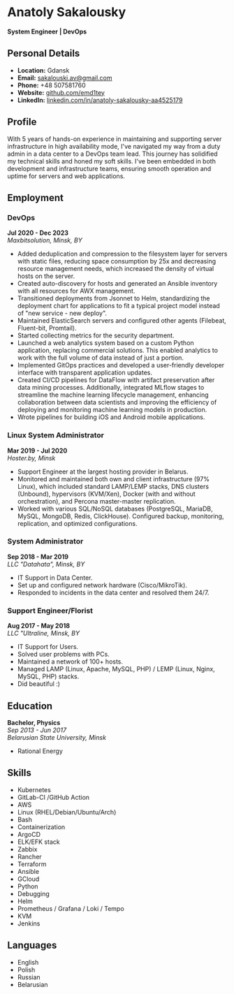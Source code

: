 # Anatoly Sakalousky
**System Engineer | DevOps**

## Personal Details
- **Location:** Gdansk
- **Email:** sakalouski.av@gmail.com
- **Phone:** +48 507581760
- **Website:** [github.com/emd1tey](https://github.com/emd1tey)
- **LinkedIn:** [linkedin.com/in/anatoly-sakalousky-aa4525179](https://linkedin.com/in/anatoly-sakalousky-aa4525179)

## Profile
With 5 years of hands-on experience in maintaining and supporting server infrastructure in high availability mode, I've navigated my way from a duty admin in a data center to a DevOps team lead. This journey has solidified my technical skills and honed my soft skills. I've been embedded in both development and infrastructure teams, ensuring smooth operation and uptime for servers and web applications.

## Employment

### DevOps
**Jul 2020 - Dec 2023**  
*Maxbitsolution, Minsk, BY*

- Added deduplication and compression to the filesystem layer for servers with static files, reducing space consumption by 25x and decreasing resource management needs, which increased the density of virtual hosts on the server.
- Created auto-discovery for hosts and generated an Ansible inventory with all resources for AWX management.
- Transitioned deployments from Jsonnet to Helm, standardizing the deployment chart for applications to fit a typical project model instead of "new service - new deploy".
- Maintained ElasticSearch servers and configured other agents (Filebeat, Fluent-bit, Promtail).
- Started collecting metrics for the security department.
- Launched a web analytics system based on a custom Python application, replacing commercial solutions. This enabled analytics to work with the full volume of data instead of just a portion.
- Implemented GitOps practices and developed a user-friendly developer interface with transparent application updates.
- Created CI/CD pipelines for DataFlow with artifact preservation after data mining processes. Additionally, integrated MLflow stages to streamline the machine learning lifecycle management, enhancing collaboration between data scientists and improving the efficiency of deploying and monitoring machine learning models in production.
- Wrote pipelines for building iOS and Android mobile applications.

### Linux System Administrator
**Mar 2019 - Jul 2020**  
*Hoster.by, Minsk*

- Support Engineer at the largest hosting provider in Belarus.
- Monitored and maintained both own and client infrastructure (97% Linux), which included standard LAMP/LEMP stacks, DNS clusters (Unbound), hypervisors (KVM/Xen), Docker (with and without orchestration), and Percona master-master replication.
- Worked with various SQL/NoSQL databases (PostgreSQL, MariaDB, MySQL, MongoDB, Redis, ClickHouse). Configured backup, monitoring, replication, and optimized configurations.

### System Administrator
**Sep 2018 - Mar 2019**  
*LLC "Datahata", Minsk, BY*

- IT Support in Data Center.
- Set up and configured network hardware (Cisco/MikroTik).
- Responded to incidents in the data center and resolved them 24/7.

### Support Engineer/Florist
**Aug 2017 - May 2018**  
*LLC "Ultraline, Minsk, BY*

- IT Support for Users.
- Solved user problems with PCs.
- Maintained a network of 100+ hosts.
- Managed LAMP (Linux, Apache, MySQL, PHP) / LEMP (Linux, Nginx, MySQL, PHP) stacks.
- Did beautiful :)

## Education
**Bachelor, Physics**  
*Sep 2013 - Jun 2017*  
*Belarusian State University, Minsk*

- Rational Energy

## Skills
- Kubernetes
- GitLab-CI /GitHub Action
- AWS
- Linux (RHEL/Debian/Ubuntu/Arch)
- Bash
- Containerization
- ArgoCD
- ELK/EFK stack
- Zabbix
- Rancher
- Terraform
- Ansible
- GCloud
- Python
- Debugging
- Helm
- Prometheus / Grafana / Loki / Tempo
- KVM
- Jenkins

## Languages
- English
- Polish
- Russian
- Belarusian

